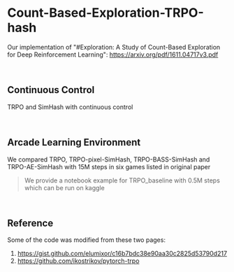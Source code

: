 # Count-Based-Exploration-TRPO-hash
Our implementation of "#Exploration: A Study of Count-Based Exploration for Deep Reinforcement Learning": https://arxiv.org/pdf/1611.04717v3.pdf

<br>

## Continuous Control

TRPO and SimHash with continuous control

<br>

## Arcade Learning Environment

We compared TRPO, TRPO-pixel-SimHash, TRPO-BASS-SimHash and TRPO-AE-SimHash with 15M steps in six games listed in original paper

> We provide a notebook example for TRPO_baseline with 0.5M steps which can be run on kaggle

<br>

## Reference

Some of the code was modified from these two pages:
1. https://gist.github.com/elumixor/c16b7bdc38e90aa30c2825d53790d217
2. https://github.com/ikostrikov/pytorch-trpo

